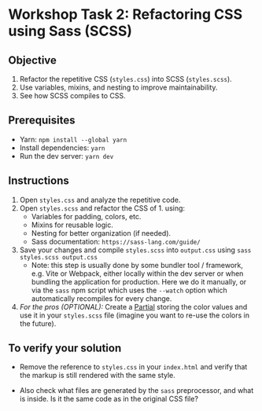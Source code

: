 # Workshop Task 2: Refactoring CSS using Sass (SCSS)
## Objective
1. Refactor the repetitive CSS (`styles.css`) into SCSS (`styles.scss`).
2. Use variables, mixins, and nesting to improve maintainability.
3. See how SCSS compiles to CSS.

## Prerequisites
- Yarn: `npm install --global yarn`
- Install dependencies: `yarn`
- Run the dev server: `yarn dev`

## Instructions

1. Open `styles.css` and analyze the repetitive code.  
2. Open `styles.scss` and refactor the CSS of 1. using:
   - Variables for padding, colors, etc.
   - Mixins for reusable logic.
   - Nesting for better organization (if needed).
   - Sass documentation: `https://sass-lang.com/guide/`
3. Save your changes and compile `styles.scss` into `output.css`
   using `sass styles.scss output.css` 
   - Note: this step is usually done by some bundler tool / framework, e.g. Vite
     or Webpack, either locally within the dev server or when bundling the
     application for production. Here we do it manually, or via the `sass` npm script which uses the `--watch` option which automatically recompiles for every change.
4. _For the pros (OPTIONAL):_ Create a
   [Partial](https://sass-lang.com/guide/#partials) storing the color values and use it in
   your `styles.scss` file (imagine you want to re-use the colors in the future).

## To verify your solution 
- Remove the reference to `styles.css` in your `index.html` and verify that the markup is still rendered with the same style.

- Also check what files are generated by the `sass` preprocessor, and what is inside. Is it the same code as in the original CSS file?